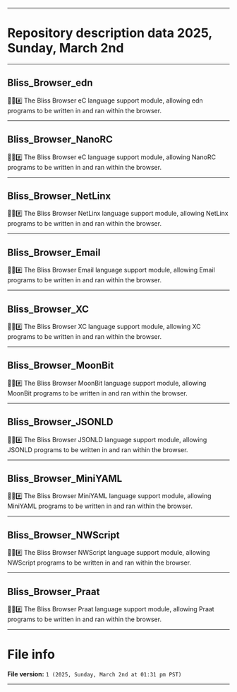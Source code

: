 
***

# Repository description data 2025, Sunday, March 2nd

---

## Bliss_Browser_edn

🌳️🌐️#️⃣️ The Bliss Browser eC language support module, allowing edn programs to be written in and ran within the browser.

---

## Bliss_Browser_NanoRC

🌳️🌐️#️⃣️ The Bliss Browser eC language support module, allowing NanoRC programs to be written in and ran within the browser.

---

## Bliss_Browser_NetLinx

🌳️🌐️#️⃣️ The Bliss Browser NetLinx language support module, allowing NetLinx programs to be written in and ran within the browser.

---

## Bliss_Browser_Email

🌳️🌐️#️⃣️ The Bliss Browser Email language support module, allowing Email programs to be written in and ran within the browser.

---

## Bliss_Browser_XC

🌳️🌐️#️⃣️ The Bliss Browser XC language support module, allowing XC programs to be written in and ran within the browser.

---

## Bliss_Browser_MoonBit

🌳️🌐️#️⃣️ The Bliss Browser MoonBit language support module, allowing MoonBit programs to be written in and ran within the browser.

---

## Bliss_Browser_JSONLD

🌳️🌐️#️⃣️ The Bliss Browser JSONLD language support module, allowing JSONLD programs to be written in and ran within the browser.

---

## Bliss_Browser_MiniYAML

🌳️🌐️#️⃣️ The Bliss Browser MiniYAML language support module, allowing MiniYAML programs to be written in and ran within the browser.

---

## Bliss_Browser_NWScript

🌳️🌐️#️⃣️ The Bliss Browser NWScript language support module, allowing NWScript programs to be written in and ran within the browser.

---

## Bliss_Browser_Praat

🌳️🌐️#️⃣️ The Bliss Browser Praat language support module, allowing Praat programs to be written in and ran within the browser.

***

# File info

**File version:** `1 (2025, Sunday, March 2nd at 01:31 pm PST)`

***

